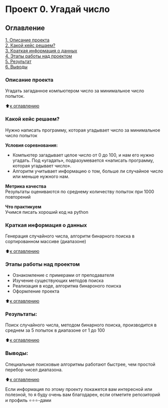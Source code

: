 # Проект 0. Угадай число

## Оглавление  
[1. Описание проекта](.README.md#Описание-проекта)  
[2. Какой кейс решаем?](.README.md#Какой-кейс-решаем)  
[3. Краткая информация о данных](.README.md#Краткая-информация-о-данных)  
[4. Этапы работы над проектом](.README.md#Этапы-работы-над-проектом)  
[5. Результат](.README.md#Результат)    
[6. Выводы](.README.md#Выводы) 

### Описание проекта    
Угадать загаданное компьютером число за минимальное число попыток.

:arrow_up:[к оглавлению](_)


### Какой кейс решаем?    
Нужно написать программу, которая угадывает число за минимальное число попыток

**Условия соревнования:**  
- Компьютер загадывает целое число от 0 до 100, и нам его нужно угадать. Под «угадать», подразумевается «написать программу, которая угадывает число».
- Алгоритм учитывает информацию о том, больше ли случайное число или меньше нужного нам.

**Метрика качества**     
Результаты оцениваются по среднему количеству попыток при 1000 повторений

**Что практикуем**     
Учимся писать хороший код на python


### Краткая информация о данных
Генерация случайного числа, алгоритм бинарного поиска в сортированном массиве (диапазоне)
  
:arrow_up:[к оглавлению](.README.md#Оглавление)


### Этапы работы над проектом  
- Ознакомление с примерами от преподавателя
- Изучение существующих методов поиска
- Реализация в коде, алгоритма бинароного поиска
- Оформление проекта

:arrow_up:[к оглавлению](.README.md#Оглавление)


### Результаты:  
Поиск случайного числа, методом бинарного поиска, производится в среднем за 5 попыток
в диапазоне от 1 до 100

:arrow_up:[к оглавлению](.README.md#Оглавление)


### Выводы:  
Специальные поисковые алгоритмы работают быстрее, чем простой перебор чисел диапазона.

:arrow_up:[к оглавлению](.README.md#Оглавление)


Если информация по этому проекту покажется вам интересной или полезной, то я буду очень вам благодарен, если отметите репозиторий и профиль ⭐️⭐️⭐️-дами
